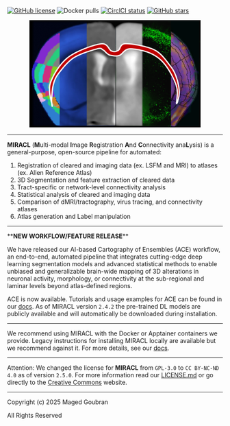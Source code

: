 [![GitHub license](https://img.shields.io/badge/license-CC%20BY--NC--ND%204.0-FFA500.svg)](https://github.com/mgoubran/MIRACL/blob/master/LICENSE.md) ![Docker pulls](https://img.shields.io/docker/pulls/mgoubran/miracl) [![CirclCI status](https://img.shields.io/circleci/build/github/AICONSlab/MIRACL)](https://circleci.com/gh/AICONSlab/MIRACL) [![GitHub stars](https://img.shields.io/github/stars/AICONSlab/MIRACL?style=social)](https://github.com/AICONSlab/MIRACL/stargazers)

<p align="center">
  <img src="docs/gallery/images/icon.png" alt="alt text" width="400" height="250"/>
</p>

___

**MIRACL** (**M**ulti-modal **I**mage **R**egistration **A**nd **C**onnectivity ana**L**ysis) is a general-purpose, open-source pipeline for automated:

1. Registration of cleared and imaging data (ex. LSFM and MRI) to atlases (ex. Allen Reference Atlas)
2. 3D Segmentation and feature extraction of cleared data
3. Tract-specific or network-level connectivity analysis
4. Statistical analysis of cleared and imaging data
5. Comparison of dMRI/tractography, virus tracing, and connectivity atlases
6. Atlas generation and Label manipulation

___

\*\***NEW WORKFLOW/FEATURE RELEASE**\*\*

We have released our AI-based Cartography of Ensembles (ACE) workflow, an end-to-end, automated pipeline that integrates cutting-edge deep learning segmentation models and advanced statistical methods to enable unbiased and generalizable brain-wide mapping of 3D alterations in neuronal activity, morphology, or connectivity at the sub-regional and laminar levels beyond atlas-defined regions.

ACE is now available. Tutorials and usage examples for ACE can be found in our [docs](https://miracl.readthedocs.io/en/latest/tutorials/workflows/ace_flow/ace_flow.html). As of MIRACL version `2.4.2` the pre-trained DL models are publicly available and will automatically be downloaded during installation.

___

We recommend using MIRACL with the Docker or Apptainer containers we provide. Legacy instructions for installing MIRACL locally are available but we recommend against it. For more details, see our 
[docs](https://miracl.readthedocs.io).

___

Attention: We changed the license for **MIRACL** from `GPL-3.0` to `CC BY-NC-ND 4.0` as of version `2.5.0`. For more information read our [LICENSE.md](LICENSE.md) or go directly to the [Creative Commons](https://creativecommons.org/licenses/by-nc-nd/4.0/legalcode.en) website.

___
Copyright (c) 2025 Maged Goubran

All Rights Reserved
